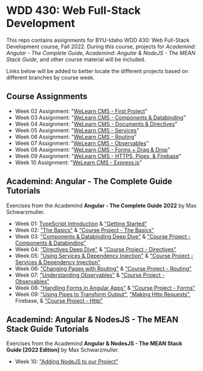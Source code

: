 # WDD 430: Web Full-Stack Development

This repo contains assignments for BYU-Idaho WDD 430: Web Full-Stack Development course, Fall 2022.
During this course, projects for _Academind: Angular - The Complete Guide_, _Academind: Angular & NodeJS - The MEAN Stack Guide_, and other course material will be included.

Links below will be added to better locate the different projects based on different branches by course week.

## Course Assignments

- Week 02 Assignment: "[WeLearn CMS - First Project](https://github.com/sbolande/wdd430/tree/week02/w02_Assignment/cms)"
- Week 03 Assignment: "[WeLearn CMS - Components & Databinding](https://github.com/sbolande/wdd430/tree/week03/w03_Assignment/cms)"
- Week 04 Assignment: "[WeLearn CMS - Documents & Directives](https://github.com/sbolande/wdd430/tree/week04/w04_Assignment/cms)"
- Week 05 Assignment: "[WeLearn CMS - Services](https://github.com/sbolande/wdd430/tree/week05/w05_Assignment/cms)"
- Week 06 Assignment: "[WeLearn CMS - Routing](https://github.com/sbolande/wdd430/tree/week06/w06_Assignment/cms)"
- Week 07 Assignment: "[WeLearn CMS - Observables](https://github.com/sbolande/wdd430/tree/week07/w07_Assignment/cms)"
- Week 08 Assignment: "[WeLearn CMS - Forms + Drag & Drop](https://github.com/sbolande/wdd430/tree/week08/w08_Assignment/cms)"
- Week 09 Assignment: "[WeLearn CMS - HTTPS, Pipes, & Firebase](https://github.com/sbolande/wdd430/tree/week09/w09_Assignment/cms)"
- Week 10 Assignment: "[WeLearn CMS - Express.js](https://github.com/sbolande/wdd430/tree/week10/w10_Assignment/cms)"

## Academind: Angular - The Complete Guide Tutorials

Exercises from the Academind **Angular - The Complete Guide 2022** by Max Schwarzmuller.

- Week 01: [TypeScript Introduction](https://github.com/sbolande/wdd430/tree/week01/w01_p1_TypeScriptIntroduction) & ["Getting Started"](https://github.com/sbolande/wdd430/tree/week01/w01_p2_GettingStarted/my-first-app)
- Week 02: ["The Basics"](https://github.com/sbolande/wdd430/tree/week02/Academind%20-%20Angular%20The%20Complete%20Guide/w02_p1_TheBasics/the-basics) & ["Course Project - The Basics"](https://github.com/sbolande/wdd430/tree/week02/Academind%20-%20Angular%20The%20Complete%20Guide/CourseProject)
- Week 03: ["Components & Databinding Deep Dive"](https://github.com/sbolande/wdd430/tree/week03/Academind%20-%20Angular%20The%20Complete%20Guide/w03_Components%26Databinding) & ["Course Project - Components & Databinding"](https://github.com/sbolande/wdd430/tree/week03/Academind%20-%20Angular%20The%20Complete%20Guide/CourseProject)
- Week 04: ["Directives Deep Dive"](https://github.com/sbolande/wdd430/tree/week04/Academind%20-%20Angular%20The%20Complete%20Guide/w04_Directives/directives-start) & ["Course Project - Directives"](https://github.com/sbolande/wdd430/tree/week04/Academind%20-%20Angular%20The%20Complete%20Guide/CourseProject)
- Week 05: ["Using Services & Dependency Injection"](https://github.com/sbolande/wdd430/tree/week05/Academind%20-%20Angular%20The%20Complete%20Guide/w05_Services/services-start) & ["Course Project - Services & Dependency Injection"](https://github.com/sbolande/wdd430/tree/week05/Academind%20-%20Angular%20The%20Complete%20Guide/CourseProject)
- Week 06: ["Changing Pages with Routing"](https://github.com/sbolande/wdd430/tree/week06/Academind%20-%20Angular%20The%20Complete%20Guide/w06_Routing/routing-start) & ["Course Project - Routing"](https://github.com/sbolande/wdd430/tree/week06/Academind%20-%20Angular%20The%20Complete%20Guide/CourseProject)
- Week 07: ["Understanding Observables"](https://github.com/sbolande/wdd430/tree/week07/Academind%20-%20Angular%20The%20Complete%20Guide/w07_Observables/obs-01-start) & ["Course Project - Observables"](https://github.com/sbolande/wdd430/tree/week07/Academind%20-%20Angular%20The%20Complete%20Guide/CourseProject)
- Week 08: ["Handling Forms in Angular Apps"](https://github.com/sbolande/wdd430/tree/week08/Academind%20-%20Angular%20The%20Complete%20Guide/w08_FormHandling) & ["Course Project - Forms"](https://github.com/sbolande/wdd430/tree/week08/Academind%20-%20Angular%20The%20Complete%20Guide/CourseProject)
- Week 09: ["Using Pipes to Transform Output"](https://github.com/sbolande/wdd430/tree/week09/Academind%20-%20Angular%20The%20Complete%20Guide/w09_p1_Pipes/pipes-start), ["Making Http Requests"](https://github.com/sbolande/wdd430/tree/week09/Academind%20-%20Angular%20The%20Complete%20Guide/w09_p2_HttpRequests/http-01-start), Firebase, & ["Course Project - Http"](https://github.com/sbolande/wdd430/tree/week09/Academind%20-%20Angular%20The%20Complete%20Guide/CourseProject)

## Academind: Angular & NodesJS - The MEAN Stack Guide Tutorials

Exercises from the Academind **Angular & NodesJS - The MEAN Stack Guide [2022 Edition]** by Max Schwarzmuller.

- Week 10: ["Adding NodeJS to our Project"](https://github.com/sbolande/wdd430/tree/week10/Academind%20-%20The%20MEAN%20Stack%20Guide/w10_MEAN_intro)

